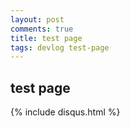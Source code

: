 ```yaml
---
layout: post
comments: true
title: test page
tags: devlog test-page
---
```


## test page

{% include disqus.html %}
